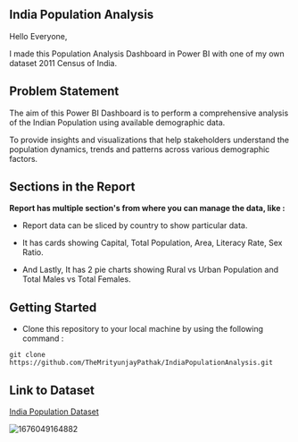 ## India Population Analysis

Hello Everyone,

I made this Population Analysis Dashboard in Power BI with one of my own dataset 2011 Census of India.

## Problem Statement

The aim of this Power BI Dashboard is to perform a comprehensive analysis of the Indian Population using available demographic data. 

To provide insights and visualizations that help stakeholders understand the population dynamics, trends and patterns across various demographic factors.

## Sections in the Report

**Report has multiple section's from where you can manage the data, like :**

- Report data can be sliced by country to show particular data.

- It has cards showing Capital, Total Population, Area, Literacy Rate, Sex Ratio.

- And Lastly, It has 2 pie charts showing Rural vs Urban Population and Total Males vs Total Females.

## Getting Started

- Clone this repository to your local machine by using the following command :
```
git clone https://github.com/TheMrityunjayPathak/IndiaPopulationAnalysis.git
```

## Link to Dataset
[India Population Dataset](https://www.kaggle.com/datasets/themrityunjaypathak/2011-census-of-india)

![1676049164882](https://github.com/TheMrityunjayPathak/IndiaPopulationAnalysis/assets/123563634/82451fc0-0216-4a76-807f-6b03d6a70a1b)
